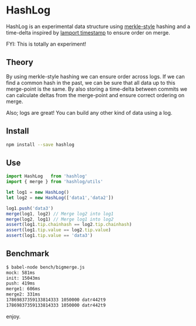 # HashLog

HashLog is an experimental data structure using [merkle-style](https://en.wikipedia.org/wiki/Merkle_tree) hashing and a time-delta inspired by [lamport timestamp](https://en.wikipedia.org/wiki/Lamport_timestamps) to ensure order on merge.

FYI: This is totally an experiment!

## Theory

By using merkle-style hashing we can ensure order across logs. If we can find a common hash in the past, we can be sure that all data up to this merge-point is the same. By also storing a time-delta between commits we can calculate deltas from the merge-point and ensure correct ordering on merge.

Also; logs are great! You can build any other kind of data using a log.

## Install

```sh
npm install --save hashlog
```

## Use

```js
import HashLog   from 'hashlog'
import { merge } from 'hashlog/utils'

let log1 = new HashLog()
let log2 = new HashLog(['data1','data2'])

log1.push('data3')
merge(log1, log2) // Merge log2 into log1 
merge(log2, log1) // Merge log1 into log2
assert(log1.tip.chainhash == log2.tip.chainhash)
assert(log1.tip.value == log2.tip.value)
assert(log1.tip.value == 'data3')
```

## Benchmark

```sh
$ babel-node bench/bigmerge.js
mock: 581ms
init: 15043ms
push: 419ms
merge1: 606ms
merge2: 331ms
17869837359133814333 1050000 datr442t9
17869837359133814333 1050000 datr442t9
```

enjoy.
